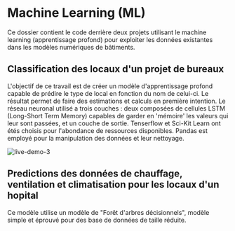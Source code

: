 # Machine Learning (ML)

Ce dossier contient le code derrière deux projets utilisant le machine learning (apprentissage profond) pour exploiter les données existantes dans les modèles numériques de bâtiments.

## Classification des locaux d'un projet de bureaux

L'objectif de ce travail est de créer un modèle d'apprentissage profond capable de prédire le type de local en fonction du nom de celui-ci. Le résultat permet de faire des estimations et calculs en première intention. Le réseau neuronal utilisé a trois couches : deux composées de cellules LSTM (Long-Short Term Memory) capables de garder en 'mémoire' les valeurs qui leur sont passées, et un couche de sortie. Tenserflow et Sci-Kit Learn ont étés choisis pour l'abondance de ressources disponibles. Pandas est employé pour la manipulation des données et leur nettoyage.

![live-demo-3](https://github.com/jonathanatger/ml/assets/50679537/881f7a04-dc90-4cf8-ab76-de640760c3c9)



## Predictions des données de chauffage, ventilation et climatisation pour les locaux d'un hopital

Ce modèle utilise un modèle de "Forêt d'arbres décisionnels", modèle simple et éprouvé pour des base de données de taille réduite.

